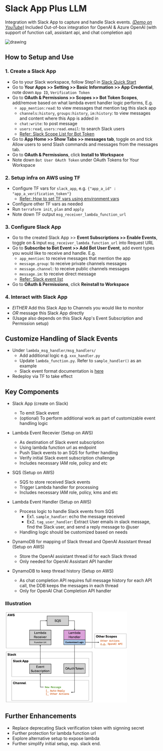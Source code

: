 # Slack App Plus LLM

Integration with Slack App to capture and handle Slack events. [_(Demo on YouTube)_](https://youtu.be/O8yVftgHnVE)
Included Out-of-box integration for OpenAI & Azure OpenAI (with support of function call, assistant api, and chat completion api)

<img src="docs/demo1.gif" alt="drawing" width="400"/>

## How to Setup and Use

### 1. Create a Slack App

- Go to your Slack workspace, follow Step1 in [Slack Quick Start](https://api.slack.com/quickstart#creating)
- Go to **Your Apps >> Setting >> Basic Information >> App Credential**, note down `App ID`, `Verification Token`
- Go to **OAuth & Permissions >> Scopes >> Bot Token Scopes**, add/remove based on what lambda event handler logic performs, E.g.
  - `app_mention:read`: to view messages that mention tag this slack app
  - `channels:history`, `groups:history`, `im:history`: to view messages and content where this App is added in
  - `chat:write`: to post message
  - `users:read`, `users:read.email`: to search Slack users
  - [Refer: Slack Scope List for Bot Token](https://api.slack.com/scopes?filter=granular_bot)
- Go to **App Home >> Show Tabs >> messages tab**, toggle on and tick Allow users to send Slash commands and messages from the messages tab.
- Go to **OAuth & Permissions**, click **Install to Workspace**
- Note down `Bot User OAuth Token` under OAuth Tokens for Your Workspace

### 2. Setup infra on AWS using TF

- Configure TF vars for `slack_app`, e.g. `{"app_a_id" : "app_a_verification_token"}`
  - [Refer: How to set TF vars using environment vars](https://developer.hashicorp.com/terraform/cli/config/environment-variables#tf_var_name)
- Configure other TF vars as needed
- Run `terraform init`, `plan` and `apply`
- Note down TF output `msg_receiver_lambda_function_url`

### 3. Configure Slack App

- Go to the created Slack App >> **Event Subscriptions >> Enable Events**, toggle on & input `msg_receiver_lambda_function_url` into Request URL
- Go to **Subscribe to Bot Event >> Add Bot User Event**, add event types you would like to receive and handle. E.g.
  - `app_mention`: to receive messages that mention the app
  - `message.group`: to receive private channels messages
  - `message.channel`: to receive public channels messages
  - `message.im`: to receive direct message
  - [Refer: Slack event list](https://api.slack.com/events?filter=Events)
- Go to **OAuth & Permissions**, click **Reinstall to Workspace**

### 4. Interact with Slack App

- _EITHER_ Add this Slack App to Channels you would like to monitor
- _OR_ message this Slack App directly
- (Usage also depends on this Slack App's Event Subscription and Permission setup)

## Customize Handling of Slack Events

- Under `lambda_msg_handler/msg_handlers/`
  - Add additional logic e.g. `xxx_handler.py`
  - Update `lambda_function.py`. Refer to `sample_handler()` as an example
  - Slack event format documentation is [here](https://api.slack.com/events/)
- Redeploy via TF to take effect

## Key Components

- Slack App (create on Slack)

  - To emit Slack event
  - (optional) To perform additional work as part of customizable event handling logic

- Lambda Event Recevier (Setup on AWS)

  - As destination of Slack event subscription
  - Using lambda function url as endpoint
  - Push Slack events to an SQS for further handling
  - Verify initial Slack event subscription challenge
  - Includes necessary IAM role, policy and etc

- SQS (Setup on AWS)

  - SQS to store received Slack events
  - Trigger Lambda handler for processing
  - Includes necessary IAM role, policy, kms and etc

- Lambda Event Handler (Setup on AWS)

  - Process logic to handle Slack events from SQS
    - Ex1. `sample_handler`: echo the message received
    - Ex2. `tag_user_handler`: Extract User emails in slack message, find the Slack user, and send a reply message to @user
  - Handling logic should be customized based on needs

- DynamoDB for mapping of Slack thread and OpenAI Assistant thread (Setup on AWS)

  - Store the OpenAI assistant thread id for each Slack thread
  - Only needed for OpenAI Assistant API handler

- DynamoDB to keep thread history (Setup on AWS)

  - As chat completion API requires full message history for each API call, the DDB keeps the messages in each thread
  - Only for OpenAI Chat Completion API handler

### Illustration

<img src="docs/architecture.png" alt="drawing" width="400"/>

## Further Enhancements

- Replace deprecating Slack verification token with signning secret
- Further protection for lambda function url
- Explore alternative setup to expose lambda
- Further simplify initial setup, esp. slack end.
